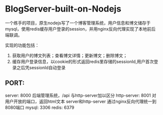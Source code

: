 # BlogServer-built-on-Nodejs
一个练手的项目，原生nodejs写了一个博客管理系统，用户信息和博文储存于mysql，使用redis缓存用户登录的session，并用nginx反向代理实现了本地前后端联调。

实现的功能包括：
1. 获取用户的博文列表；查看博文详情；更新博文；删除博文；
2. 缓存用户登录信息，以cookie的形式返回redis里存储的sessionId,用户首次登录之后凭sessionId自动登录

## PORT:
server: 8000 后端管理系统，/api 与http-server加以区分
http-server: 8001  对用户开放的端口，返回html文本
server和http-server 通过nginx反向代理统一到8080端口
mysql: 3306
redis: 6379

